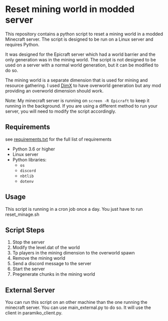 # Reset mining world in modded server

This repository contains a python script to reset a mining world in a modded Minecraft server. The script is designed to be run on a Linux server and requires Python.

It was designed for the Epicraft server which had a world barrier and the only generation was in the mining world. The script is not designed to be used on a server with a normal world generation, but it can be modified to do so.

The mining world is a separate dimension that is used for mining and resource gathering. I used [DimX](https://www.curseforge.com/minecraft/mc-mods/dimx-extra-overworld-dimension) to have overworld generation but any mod providing an overworld dimension should work.

Note:
My minecraft server is running on `screen -R Epicraft` to keep it running in the background. If you are using a different method to run your server, you will need to modify the script accordingly.

## Requirements

see [requirements.txt](requirements.txt) for the full list of requirements

- Python 3.6 or higher
- Linux server
- Python libraries:
    - `os`
    - `discord`
    - `nbtlib`
    - `dotenv`

## Usage

This script is running in a cron job once a day. You just have to run reset_minage.sh

## Script Steps

1. Stop the server
2. Modify the level.dat of the world
3. Tp players in the mining dimension to the overworld spawn
4. Remove the mining world
5. Send a discord message to the server
6. Start the server
7. Pregenerate chunks in the mining world

## External Server

You can run this script on an other machine than the one running the minecraft server. You can use main_external.py to do so. It will use the client in paramiko_client.py.
